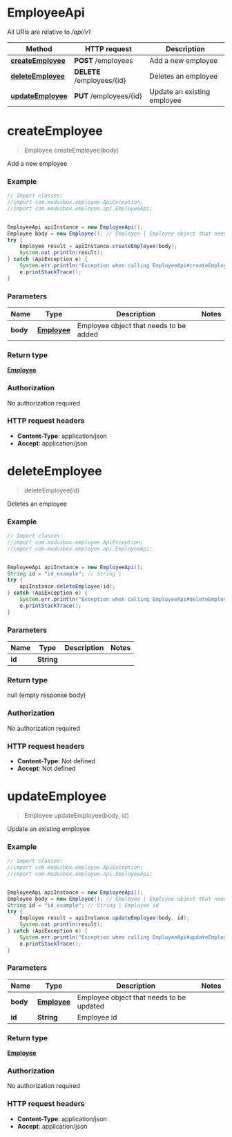 # EmployeeApi

All URIs are relative to */api/v1*

Method | HTTP request | Description
------------- | ------------- | -------------
[**createEmployee**](EmployeeApi.md#createEmployee) | **POST** /employees | Add a new employee
[**deleteEmployee**](EmployeeApi.md#deleteEmployee) | **DELETE** /employees/{id} | Deletes an employee
[**updateEmployee**](EmployeeApi.md#updateEmployee) | **PUT** /employees/{id} | Update an existing employee

<a name="createEmployee"></a>
# **createEmployee**
> Employee createEmployee(body)

Add a new employee

### Example
```java
// Import classes:
//import com.modusbox.employee.ApiException;
//import com.modusbox.employee.api.EmployeeApi;


EmployeeApi apiInstance = new EmployeeApi();
Employee body = new Employee(); // Employee | Employee object that needs to be added
try {
    Employee result = apiInstance.createEmployee(body);
    System.out.println(result);
} catch (ApiException e) {
    System.err.println("Exception when calling EmployeeApi#createEmployee");
    e.printStackTrace();
}
```

### Parameters

Name | Type | Description  | Notes
------------- | ------------- | ------------- | -------------
 **body** | [**Employee**](Employee.md)| Employee object that needs to be added |

### Return type

[**Employee**](Employee.md)

### Authorization

No authorization required

### HTTP request headers

 - **Content-Type**: application/json
 - **Accept**: application/json

<a name="deleteEmployee"></a>
# **deleteEmployee**
> deleteEmployee(id)

Deletes an employee

### Example
```java
// Import classes:
//import com.modusbox.employee.ApiException;
//import com.modusbox.employee.api.EmployeeApi;


EmployeeApi apiInstance = new EmployeeApi();
String id = "id_example"; // String | 
try {
    apiInstance.deleteEmployee(id);
} catch (ApiException e) {
    System.err.println("Exception when calling EmployeeApi#deleteEmployee");
    e.printStackTrace();
}
```

### Parameters

Name | Type | Description  | Notes
------------- | ------------- | ------------- | -------------
 **id** | **String**|  |

### Return type

null (empty response body)

### Authorization

No authorization required

### HTTP request headers

 - **Content-Type**: Not defined
 - **Accept**: Not defined

<a name="updateEmployee"></a>
# **updateEmployee**
> Employee updateEmployee(body, id)

Update an existing employee

### Example
```java
// Import classes:
//import com.modusbox.employee.ApiException;
//import com.modusbox.employee.api.EmployeeApi;


EmployeeApi apiInstance = new EmployeeApi();
Employee body = new Employee(); // Employee | Employee object that needs to be updated
String id = "id_example"; // String | Employee id
try {
    Employee result = apiInstance.updateEmployee(body, id);
    System.out.println(result);
} catch (ApiException e) {
    System.err.println("Exception when calling EmployeeApi#updateEmployee");
    e.printStackTrace();
}
```

### Parameters

Name | Type | Description  | Notes
------------- | ------------- | ------------- | -------------
 **body** | [**Employee**](Employee.md)| Employee object that needs to be updated |
 **id** | **String**| Employee id |

### Return type

[**Employee**](Employee.md)

### Authorization

No authorization required

### HTTP request headers

 - **Content-Type**: application/json
 - **Accept**: application/json

